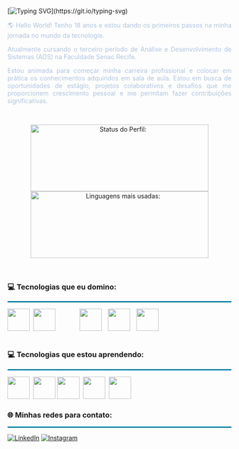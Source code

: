 [![Typing SVG](https://readme-typing-svg.demolab.com?font=Fira+Code&pause=1000&color=00bfff&background=0c0c0c&width=600&height=40&lines=Olá!+Meu+Nome+é+Gabriela+Pires!;Eu+sou+uma+programadora+iniciante!)](https://git.io/typing-svg)

<p align="justify" style="color:#b0c4de;">🌎 Hello World! Tenho 18 anos e estou dando os primeiros passos na minha jornada no mundo da tecnologia.</p>

<p align="justify" style="color:#b0c4de;">Atualmente cursando o terceiro período de Análise e Desenvolvimento de Sistemas (ADS) na Faculdade Senac Recife.</p>

<p align="justify" style="color:#b0c4de;">Estou animada para começar minha carreira profissional e colocar em prática os conhecimentos adquiridos em sala de aula. Estou em busca de oportunidades de estágio, projetos colaborativos e desafios que me proporcionem crescimento pessoal e me permitam fazer contribuições significativas.</p>

<br>

<p align="center">
<img width="400px" height="150em" src="https://github-readme-stats.vercel.app/api?username=GabrielaPires&show_icons=true&bg_color=0c0c0c&text_color=b0c4de&icon_color=00bfff&title_color=00bfff&border_color=0c0c0c" alt="Status do Perfil:"/>
<img width="400px" height="150em" src="https://github-readme-stats.vercel.app/api/top-langs/?username=Gabipsn11&layout=compact&bg_color=0c0c0c&text_color=b0c4de&title_color=00bfff&border_color=0c0c0c" alt="Linguagens mais usadas:"/>
</p>

<br>

### 💻 Tecnologias que eu domino:

<hr style="border:1px solid #00bfff;"/>

<img src="https://cdn.jsdelivr.net/gh/devicons/devicon/icons/javascript/javascript-original.svg" width="50px"/>&nbsp;
<img src="https://cdn.jsdelivr.net/gh/devicons/devicon/icons/html5/html5-original.svg" width="50px" style="margin-right:50px;" />
<img src="https://cdn.jsdelivr.net/gh/devicons/devicon/icons/css3/css3-original.svg" width="50px" style="margin-right: 10px;" />
<img src="https://cdn.jsdelivr.net/gh/devicons/devicon/icons/mysql/mysql-original-wordmark.svg" width="50px" style="margin-right: 10px;" />
<img src="https://cdn.jsdelivr.net/gh/devicons/devicon/icons/git/git-original-wordmark.svg" width="50px"/>&nbsp;

#

### 💻 Tecnologias que estou aprendendo:

<hr style="border:1px solid #00bfff;"/>

<img src="https://cdn.jsdelivr.net/gh/devicons/devicon/icons/nodejs/nodejs-original.svg" width="50px"/>&nbsp;
<img src="https://cdn.jsdelivr.net/gh/devicons/devicon/icons/mongodb/mongodb-original-wordmark.svg" width="50px"/>
<img src="https://cdn.jsdelivr.net/gh/devicons/devicon/icons/python/python-original-wordmark.svg" width="50px"/>&nbsp;
<img src="https://cdn.jsdelivr.net/gh/devicons/devicon/icons/java/java-original-wordmark.svg" width="50px"/>&nbsp;
<img src="https://cdn.jsdelivr.net/gh/devicons/devicon/icons/pandas/pandas-original-wordmark.svg" width="50px"/>&nbsp;


### 🌐 Minhas redes para contato:

<hr style="border:1px solid #00bfff;"/>

[![LinkedIn](https://img.shields.io/badge/LinkedIn-0077B5?style=for-the-badge&logo=linkedin&logoColor=white)](https://www.linkedin.com/in/gabriela-pires-7787b6279/) [![Instagram](https://img.shields.io/badge/Instagram-E4405F?style=for-the-badge&logo=instagram&logoColor=white)](https://www.instagram.com/gabrielap11res/)

<br>


